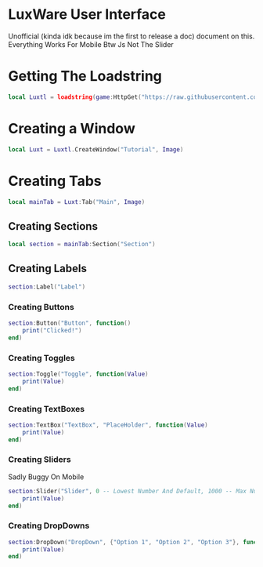 # LuxWare User Interface
Unofficial (kinda idk because im the first to release a doc) document on this.
Everything Works For Mobile Btw Js Not The Slider
# Getting The Loadstring
```lua
local Luxtl = loadstring(game:HttpGet("https://raw.githubusercontent.com/xHeptc/Luxware-UI-Library/main/Source.lua"))()
```
# Creating a Window
```lua
local Luxt = Luxtl.CreateWindow("Tutorial", Image)
```
# Creating Tabs
```lua
local mainTab = Luxt:Tab("Main", Image)
```
## Creating Sections
```lua
local section = mainTab:Section("Section")
```
## Creating Labels
```lua
section:Label("Label")
```
### Creating Buttons
```lua
section:Button("Button", function()
    print("Clicked!")
end)
```
### Creating Toggles
```lua
section:Toggle("Toggle", function(Value)
    print(Value)
end)
```
### Creating TextBoxes
```lua
section:TextBox("TextBox", "PlaceHolder", function(Value)
    print(Value)
end)
```
### Creating Sliders
Sadly Buggy On Mobile
```lua
section:Slider("Slider", 0 -- Lowest Number And Default, 1000 -- Max Number, function(Value)
    print(Value)
end)
```
### Creating DropDowns
```lua
section:DropDown("DropDown", {"Option 1", "Option 2", "Option 3"}, function(Value) 
    print(Value)
end)
```
